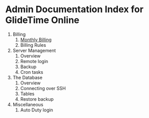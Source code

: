 # Admin Documentation Index for GlideTime Online

1. Billing
	1. [Monthly Billing](./MonthlyBilling.md)
	1. Billing Rules 
1. Server Management
	1. Overview
	1. Remote login
	1. Backup
	1. Cron tasks
1. The Database
	1. Overview
	1. Connecting over SSH
	1. Tables
	1. Restore backup
1. Miscellaneous
	1. Auto Duty login